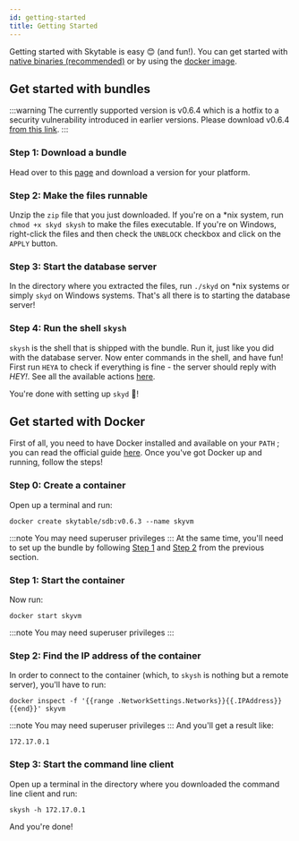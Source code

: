 ```yaml
---
id: getting-started
title: Getting Started
---
```


Getting started with Skytable is easy 😊 (and fun!). You can get started with [native binaries (recommended)](#get-started-with-bundles) or by using the [docker image](#get-started-with-docker).

## Get started with bundles

:::warning
The currently supported version is v0.6.4 which is a hotfix to a security vulnerability introduced
in earlier versions.
Please download v0.6.4 [from this link](https://dl.skytable.io/security/v0.6.4/).
:::

### Step 1: Download a bundle

Head over to this [page](https://github.com/skytable/skytable/releases/v0.6.3) and download a version for your platform.

### Step 2: Make the files runnable

Unzip the `zip` file that you just downloaded. If you're on a \*nix system, run `chmod +x skyd skysh` to make the files executable. If you're on Windows, right-click the files and then check the `UNBLOCK` checkbox and click on the `APPLY` button.

### Step 3: Start the database server

In the directory where you extracted the files, run `./skyd` on \*nix systems or simply `skyd` on Windows systems. That's all there is to starting the database server!

### Step 4: Run the shell `skysh`

`skysh` is the shell that is shipped with the bundle. Run it, just like you did with the database server. Now enter commands in the shell, and have fun! First run `HEYA` to check if everything is fine - the server should reply with _HEY!_.
See all the available actions [here](actions-overview).

You're done with setting up `skyd` 🎉!

## Get started with Docker

First of all, you need to have Docker installed and available on your `PATH` ; you can read the official guide [here](https://docs.docker.com/get-docker/). Once you've got Docker up and running, follow the steps!

### Step 0: Create a container

Open up a terminal and run:

```
docker create skytable/sdb:v0.6.3 --name skyvm
```

:::note
You may need superuser privileges
:::
At the same time, you'll need to set up the bundle by following [Step 1](#step-1-download-a-bundle) and [Step 2](#step-2-make-the-files-runnable) from the previous section.

### Step 1: Start the container

Now run:

```
docker start skyvm
```

:::note
You may need superuser privileges
:::

### Step 2: Find the IP address of the container

In order to connect to the container (which, to `skysh` is nothing but a remote server), you'll have to run:

```shell
docker inspect -f '{{range .NetworkSettings.Networks}}{{.IPAddress}}{{end}}' skyvm
```

:::note
You may need superuser privileges
:::
And you'll get a result like:

```text
172.17.0.1
```

### Step 3: Start the command line client

Open up a terminal in the directory where you downloaded the command line client and run:

```shell
skysh -h 172.17.0.1
```

And you're done!
